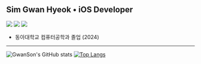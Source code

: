 ## Sim Gwan Hyeok • iOS Developer
<p>
 <img src="https://img.shields.io/badge/iOS-2E2E2E?style=flat-square&logo=apple&logoColor=white"/>
 <img src="https://img.shields.io/badge/Swift-FF4000?style=flat-square&logo=swift&logoColor=white"/>
 <a href="mailto:id1593572580@gmail.com"><img src="https://img.shields.io/badge/id1593572580@gmail.com-EA4335?style=flat-square&logo=Gmail&logoColor=white"></a>
</p>

- 동아대학교 컴퓨터공학과 졸업 (2024)
---
![GwanSon's GitHub stats](https://github-readme-stats.vercel.app/api?username=Gwan-Son&show_icons=true&hide_rank=true&locale=kr&include_all_commits=true&theme=shadow_blue )
[![Top Langs](https://github-readme-stats.vercel.app/api/top-langs/?username=Gwan-Son&langs_count=3)](https://github.com/Gwan-Son/github-readme-stats)
